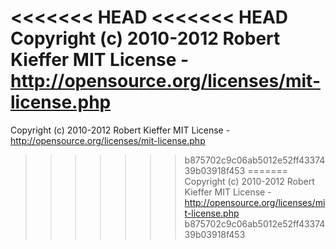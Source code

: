 <<<<<<< HEAD
<<<<<<< HEAD
Copyright (c) 2010-2012 Robert Kieffer
MIT License - http://opensource.org/licenses/mit-license.php
=======
Copyright (c) 2010-2012 Robert Kieffer
MIT License - http://opensource.org/licenses/mit-license.php
>>>>>>> b875702c9c06ab5012e52ff4337439b03918f453
=======
Copyright (c) 2010-2012 Robert Kieffer
MIT License - http://opensource.org/licenses/mit-license.php
>>>>>>> b875702c9c06ab5012e52ff4337439b03918f453
